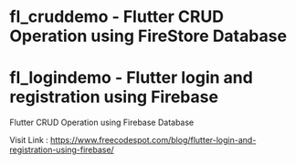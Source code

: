 # fl_cruddemo - Flutter CRUD Operation using FireStore Database

# fl_logindemo - Flutter login and registration using Firebase

Flutter CRUD Operation using Firebase Database

Visit Link : https://www.freecodespot.com/blog/flutter-login-and-registration-using-firebase/
